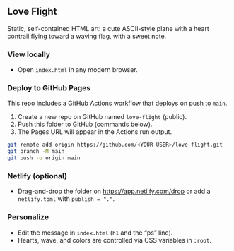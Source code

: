 ## Love Flight

Static, self-contained HTML art: a cute ASCII-style plane with a heart contrail flying toward a waving flag, with a sweet note.

### View locally

- Open `index.html` in any modern browser.

### Deploy to GitHub Pages

This repo includes a GitHub Actions workflow that deploys on push to `main`.

1) Create a new repo on GitHub named `love-flight` (public).
2) Push this folder to GitHub (commands below).
3) The Pages URL will appear in the Actions run output.

```bash
git remote add origin https://github.com/<YOUR-USER>/love-flight.git
git branch -M main
git push -u origin main
```

### Netlify (optional)

- Drag-and-drop the folder on https://app.netlify.com/drop or add a `netlify.toml` with `publish = "."`.

### Personalize

- Edit the message in `index.html` (`h1` and the “ps” line).
- Hearts, wave, and colors are controlled via CSS variables in `:root`.

